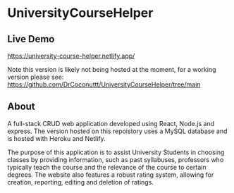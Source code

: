 # UniversityCourseHelper

## Live Demo
https://university-course-helper.netlify.app/

Note this version is likely not being hosted at the moment, for a working version please see:
https://github.com/DrCoconuttt/UniversityCourseHelper/tree/main

## About
A full-stack CRUD web application developed using React, Node.js and express. The version hosted on this repoistory uses a MySQL database and is hosted with Heroku and Netlify.

The purpose of this application is to assist University Students in choosing classes by providing information, such as past syllabuses, professors who typically teach the course and the relevance of the course to certain degrees. The website also features a robust rating system, allowing for creation, reporting, editing and deletion of ratings.
